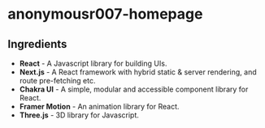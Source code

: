 # anonymousr007-homepage

## Ingredients

* **React** - A Javascript library for building UIs.
* **Next.js** - A React framework with hybrid static & server rendering, and route pre-fetching etc.
* **Chakra UI** - A simple, modular and accessible component library for React.
* **Framer Motion** - An animation library for React.
* **Three.js** - 3D library for Javascript.
